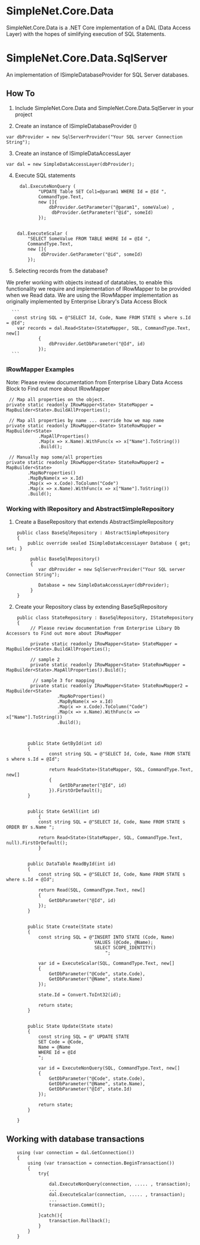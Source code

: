 # SimpleNet.Core.Data

SimpleNet.Core.Data is a .NET Core implementation of a DAL (Data Access Layer) with the hopes of simlifying execution of SQL Statements.

# SimpleNet.Core.Data.SqlServer

An implementation of ISimpleDatabaseProvider for SQL Server databases.


## How To 

  1. Include SimpleNet.Core.Data and SimpleNet.Core.Data.SqlServer in your project
     
  2. Create an instance of ISimpleDatabaseProvider ()
 
 ` var dbProvider = new SqlServerProvider("Your SQL server Connection String"); `
 
 
  3. Create an instance of ISimpleDataAccessLayer 

` var dal = new SimpleDataAccessLayer(dbProvider); `

  4. Execute SQL statements

```
     dal.ExecuteNonQuery (  
            "UPDATE Table SET Col1=@param1 WHERE Id = @Id ",
            CommandType.Text,
            new []{ 
                dbProvider.GetParameter("@param1", someValue) ,
                 dbProvider.GetParameter("@id", someId) 
            });


    dal.ExecuteScalar (  
        "SELECT SomeValue FROM TABLE WHERE Id = @Id ",
        CommandType.Text,
        new []{ 
             dbProvider.GetParameter("@id", someId) 
        });
```

  5. Selecting records from the database?
 
We prefer working with objects instead of datatables, to enable this functionality we require and implementation of IRowMapper<T> to be provided when we Read data.
We are using the IRowMapper implementation as originally implemented by Enterprise Library's Data Access Block
      
      ``` 
       const string SQL = @"SELECT Id, Code, Name FROM STATE s where s.Id = @Id";
		var records = dal.Read<State>(StateMapper, SQL, CommandType.Text, new[]
				{
					dbProvider.GetDbParameter("@Id", id)
				});
      ```

### IRowMapper<T> Examples
 
Note: Please review documentation from Enterprise Libary Data Access Block to Find out more about IRowMapper

```
 // Map all properties on the object.
private static readonly IRowMapper<State> StateMapper = MapBuilder<State>.BuildAllProperties(); 

 // Map all properties by name ... override how we map name
private static readonly IRowMapper<State> StateRowMapper = MapBuilder<State>
            .MapAllProperties()
            .Map(x => x.Name).WithFunc(x => x["Name"].ToString())
            .Build(); 

 // Manually map some/all properties
private static readonly IRowMapper<State> StateRowMapper2 = MapBuilder<State>
        .MapNoProperties()
        .MapByName(x => x.Id)
        .Map(x => x.Code).ToColumn("Code")
        .Map(x => x.Name).WithFunc(x => x["Name"].ToString())
        .Build(); 
```

### Working with IRepository<T> and AbstractSimpleRepository

  1. Create a BaseRepository that extends AbstractSimpleRepository
 
```
    public class BaseSqlRepository : AbstractSimpleRepository
    {
        public override sealed ISimpleDataAccessLayer Database { get; set; }

         public BaseSqlRepository()
         {
            var dbProvider = new SqlServerProvider("Your SQL server Connection String");
            
            Database = new SimpleDataAccessLayer(dbProvider); 
         }
    }
```


  2. Create your Repository class by extending BaseSqlRepository

```
    public class StateRepository : BaseSqlRepository, IStateRepository
    {
         // Please review documentation from Enterprise Libary Db Accessors to Find out more about IRowMapper
         
         private static readonly IRowMapper<State> StateMapper = MapBuilder<State>.BuildAllProperties();

         // sample 2
         private static readonly IRowMapper<State> StateRowMapper = MapBuilder<State>.MapAllProperties().Build();

          // sample 3 for mapping
         private static readonly IRowMapper<State> StateRowMapper2 = MapBuilder<State>
                   .MapNoProperties()
                   .MapByName(x => x.Id)
                   .Map(x => x.Code).ToColumn("Code")
                   .Map(x => x.Name).WithFunc(x => x["Name"].ToString())
                   .Build();



		public State GetById(int id)
		{
				const string SQL = @"SELECT Id, Code, Name FROM STATE s where s.Id = @Id";

				return Read<State>(StateMapper, SQL, CommandType.Text, new[]
				{
					GetDbParameter("@Id", id)
				}).FirstOrDefault();
		}


		public State GetAll(int id)
         	{
			const string SQL = @"SELECT Id, Code, Name FROM STATE s  ORDER BY s.Name ";

			return Read<State>(StateMapper, SQL, CommandType.Text, null).FirstOrDefault();
         	}


		public DataTable ReadById(int id)
		{
			const string SQL = @"SELECT Id, Code, Name FROM STATE s where s.Id = @Id";

			return Read(SQL, CommandType.Text, new[]
			{
				GetDbParameter("@Id", id)
			});
		}


		public State Create(State state)
		{
			const string SQL = @"INSERT INTO STATE (Code, Name)
								 VALUES (@Code, @Name);
								 SELECT SCOPE_IDENTITY()
									 ";

			var id = ExecuteScalar(SQL, CommandType.Text, new[]
			{
				GetDbParameter("@Code", state.Code),
				GetDbParameter("@Name", state.Name)
			});

			state.Id = Convert.ToInt32(id);

			return state;
		}


		public State Update(State state)
		{
			const string SQL = @" UPDATE STATE
			SET Code = @Code,
			Name = @Name
			WHERE Id = @Id
			";

			var id = ExecuteNonQuery(SQL, CommandType.Text, new[]
			{
				GetDbParameter("@Code", state.Code),
				GetDbParameter("@Name", state.Name),
				GetDbParameter("@Id", state.Id)
			});

			return state;
		}

    }

```


## Working with database transactions



```
    using (var connection = dal.GetConnection())
    {
        using (var transaction = connection.BeginTransaction())
        {
            try{
        
                dal.ExecuteNonQuery(connection, ..... , transaction);
                ...     
                dal.ExecuteScalar(connection, ..... , transaction);
                ...
                transaction.Commit();

            }catch(){
                transaction.Rollback();
            }
        }
    }
```






